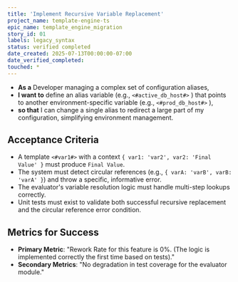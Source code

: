 ```yaml
---
title: 'Implement Recursive Variable Replacement'
project_name: template-engine-ts
epic_name: template_engine_migration
story_id: 01
labels: legacy_syntax
status: verified completed
date_created: 2025-07-13T00:00:00-07:00
date_verified_completed: 
touched: *
---
```


- **As a** Developer managing a complex set of configuration aliases,
- **I want to** define an alias variable (e.g., `<#active_db_host#>` ) that points to another environment-specific variable (e.g., `<#prod_db_host#>` ),
- **so that** I can change a single alias to redirect a large part of my configuration, simplifying environment management.

## Acceptance Criteria

- A template `<#var1#>` with a context `{ var1: 'var2', var2: 'Final Value' }` must produce `Final Value`.
- The system must detect circular references (e.g., `{ varA: 'varB', varB: 'varA' }`) and throw a specific, informative error.
- The evaluator's variable resolution logic must handle multi-step lookups correctly.
- Unit tests must exist to validate both successful recursive replacement and the circular reference error condition.

## Metrics for Success

- **Primary Metric**: "Rework Rate for this feature is 0%. (The logic is implemented correctly the first time based on tests)."
- **Secondary Metrics**: "No degradation in test coverage for the evaluator module."
